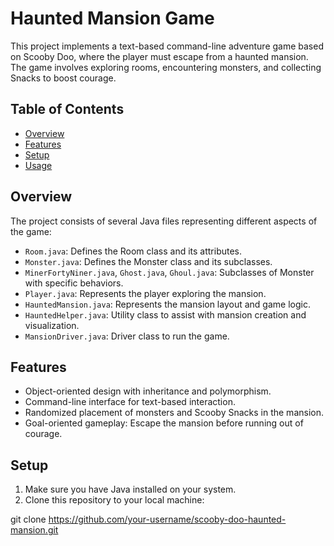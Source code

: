 # Haunted Mansion Game

This project implements a text-based command-line adventure game based on Scooby Doo, where the player must escape from a haunted mansion. The game involves exploring rooms, encountering monsters, and collecting Snacks to boost courage.

## Table of Contents

- [Overview](#overview)
- [Features](#features)
- [Setup](#setup)
- [Usage](#usage)

## Overview

The project consists of several Java files representing different aspects of the game:

- `Room.java`: Defines the Room class and its attributes.
- `Monster.java`: Defines the Monster class and its subclasses.
- `MinerFortyNiner.java`, `Ghost.java`, `Ghoul.java`: Subclasses of Monster with specific behaviors.
- `Player.java`: Represents the player exploring the mansion.
- `HauntedMansion.java`: Represents the mansion layout and game logic.
- `HauntedHelper.java`: Utility class to assist with mansion creation and visualization.
- `MansionDriver.java`: Driver class to run the game.

## Features

- Object-oriented design with inheritance and polymorphism.
- Command-line interface for text-based interaction.
- Randomized placement of monsters and Scooby Snacks in the mansion.
- Goal-oriented gameplay: Escape the mansion before running out of courage.

## Setup

1. Make sure you have Java installed on your system.
2. Clone this repository to your local machine:

git clone https://github.com/your-username/scooby-doo-haunted-mansion.git
